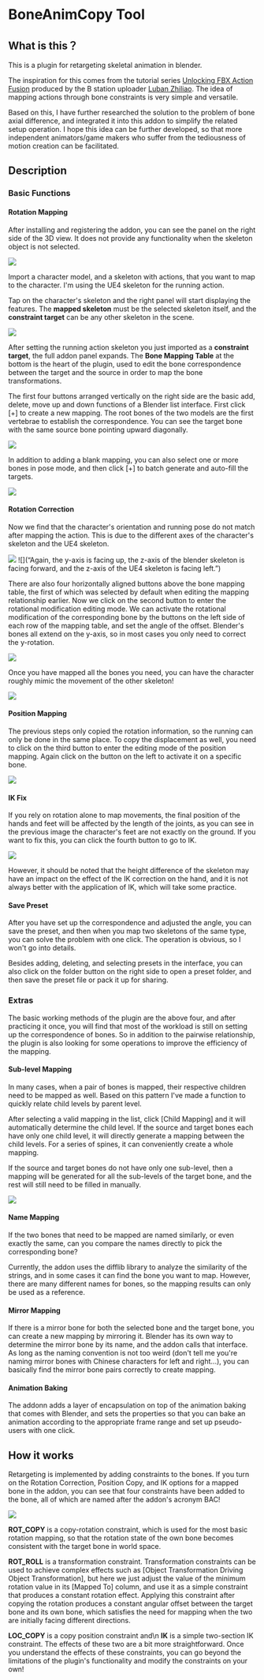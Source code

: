 # BoneAnimCopy Tool
## What is this？
This is a plugin for retargeting skeletal animation in blender.

The inspiration for this comes from the tutorial series 
[Unlocking FBX Action Fusion](https://space.bilibili.com/260963472) 
produced by the B station uploader
[Luban Zhiliao](https://www.bilibili.com/video/BV1GE411i7j3).
The idea of mapping actions through bone constraints is very simple and versatile.

Based on this, I have further researched the solution to the problem of bone axial difference, and integrated it into this addon to simplify the related setup operation. I hope this idea can be further developed, so that more independent animators/game makers who suffer from the tediousness of motion creation can be facilitated.

## Description
### Basic Functions
#### Rotation Mapping
After installing and registering the addon, you can see the panel on the right side of the 3D view. It does not provide any functionality when the skeleton object is not selected.

![](README.assets/未选中骨架.png)

Import a character model, and a skeleton with actions, that you want to map to the character. I'm using the UE4 skeleton for the running action.

Tap on the character's skeleton and the right panel will start displaying the features. The **mapped skeleton** must be the selected skeleton itself, and the **constraint target** can be any other skeleton in the scene.

![](README.assets/QQ截图20201020013251.png)

After setting the running action skeleton you just imported as a **constraint target**, the full addon panel expands. The **Bone Mapping Table** at the bottom is the heart of the plugin, used to edit the bone correspondence between the target and the source in order to map the bone transformations.

The first four buttons arranged vertically on the right side are the basic add, delete, move up and down functions of a Blender list interface. First click [+] to create a new mapping. The root bones of the two models are the first vertebrae to establish the correspondence. You can see the target bone with the same source bone pointing upward diagonally.

![](README.assets/BAC_README_01.gif)

In addition to adding a blank mapping, you can also select one or more bones in pose mode, and then click [+] to batch generate and auto-fill the targets.

![](README.assets/BAC_README_02.gif)

#### Rotation Correction
Now we find that the character's orientation and running pose do not match after mapping the action. This is due to the different axes of the character's skeleton and the UE4 skeleton.

![](README.assets/QQ截图20201020111402.png) ![](“Again, the y-axis is facing up, the z-axis of the blender skeleton is facing forward, and the z-axis of the UE4 skeleton is facing left.”)

There are also four horizontally aligned buttons above the bone mapping table, the first of which was selected by default when editing the mapping relationship earlier. Now we click on the second button to enter the rotational modification editing mode. We can activate the rotational modification of the corresponding bone by the buttons on the left side of each row of the mapping table, and set the angle of the offset.
Blender's bones all extend on the y-axis, so in most cases you only need to correct the y-rotation.

![](README.assets/BAC_README_03.gif)

Once you have mapped all the bones you need, you can have the character roughly mimic the movement of the other skeleton!

![](README.assets/BAC_README_05.gif)

#### Position Mapping
The previous steps only copied the rotation information, so the running can only be done in the same place. To copy the displacement as well, you need to click on the third button to enter the editing mode of the position mapping. Again click on the button on the left to activate it on a specific bone.

![](README.assets/BAC_README_06.gif)

#### IK Fix
If you rely on rotation alone to map movements, the final position of the hands and feet will be affected by the length of the joints, as you can see in the previous image the character's feet are not exactly on the ground. If you want to fix this, you can click the fourth button to go to IK.

![](README.assets/BAC_README_07.gif)

However, it should be noted that the height difference of the skeleton may have an impact on the effect of the IK correction on the hand, and it is not always better with the application of IK, which will take some practice.

#### Save Preset
After you have set up the correspondence and adjusted the angle, you can save the preset, and then when you map two skeletons of the same type, you can solve the problem with one click. The operation is obvious, so I won't go into details.

Besides adding, deleting, and selecting presets in the interface, you can also click on the folder button on the right side to open a preset folder, and then save the preset file or pack it up for sharing.

### Extras
The basic working methods of the plugin are the above four, and after practicing it once, you will find that most of the workload is still on setting up the correspondence of bones. So in addition to the pairwise relationship, the plugin is also looking for some operations to improve the efficiency of the mapping.

#### Sub-level Mapping
In many cases, when a pair of bones is mapped, their respective children need to be mapped as well. Based on this pattern I've made a function to quickly relate child levels by parent level.

After selecting a valid mapping in the list, click [Child Mapping] and it will automatically determine the child level. If the source and target bones each have only one child level, it will directly generate a mapping between the child levels. For a series of spines, it can conveniently create a whole mapping.

If the source and target bones do not have only one sub-level, then a mapping will be generated for all the sub-levels of the target bone, and the rest will still need to be filled in manually.

![](README.assets/BAC_README_04.gif)

#### Name Mapping
If the two bones that need to be mapped are named similarly, or even exactly the same, can you compare the names directly to pick the corresponding bone?

Currently, the addon uses the difflib library to analyze the similarity of the strings, and in some cases it can find the bone you want to map. However, there are many different names for bones, so the mapping results can only be used as a reference.

#### Mirror Mapping
If there is a mirror bone for both the selected bone and the target bone, you can create a new mapping by mirroring it. Blender has its own way to determine the mirror bone by its name, and the addon calls that interface. As long as the naming convention is not too weird (don't tell me you're naming mirror bones with Chinese characters for left and right...), you can basically find the mirror bone pairs correctly to create mapping.

#### Animation Baking
The addonn adds a layer of encapsulation on top of the animation baking that comes with Blender, and sets the properties so that you can bake an animation according to the appropriate frame range and set up pseudo-users with one click.

## How it works
Retargeting is implemented by adding constraints to the bones. If you turn on the Rotation Correction, Position Copy, and IK options for a mapped bone in the addon, you can see that four constraints have been added to the bone, all of which are named after the addon's acronym BAC!

![](README.assets/约束列表.png)

**ROT_COPY** is a copy-rotation constraint, which is used for the most basic rotation mapping, so that the rotation state of the own bone becomes consistent with the target bone in world space.

**ROT_ROLL** is a transformation constraint. Transformation constraints can be used to achieve complex effects such as [Object Transformation Driving Object Transformation], but here we just adjust the value of the minimum rotation value in its [Mapped To] column, and use it as a simple constraint that produces a constant rotation effect. Applying this constraint after copying the rotation produces a constant angular offset between the target bone and its own bone, which satisfies the need for mapping when the two are initially facing different directions.

**LOC_COPY** is a copy position constraint and\n
**IK** is a simple two-section IK constraint. The effects of these two are a bit more straightforward. Once you understand the effects of these constraints, you can go beyond the limitations of the plugin's functionality and modify the constraints on your own!
